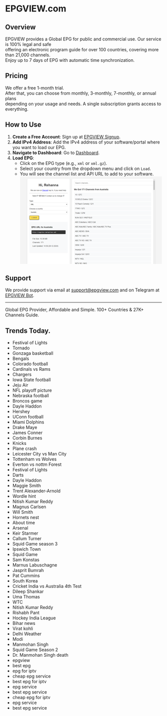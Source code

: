 # EPGVIEW.com



## Overview
EPGVIEW provides a Global EPG for public and commercial use. Our service is 100% legal and safe\
offering an electronic program guide for over 100 countries, covering more than 21,000 channels.\
Enjoy up to 7 days of EPG with automatic time synchronization.

## Pricing
We offer a free 1-month trial. \
After that, you can choose from monthly, 3-monthly, 7-monthly, or annual plans \
depending on your usage and needs. A single subscription grants access to everything.

## How to Use
1. **Create a Free Account**: Sign up at [EPGVIEW Signup](https://epgview.com/signup.php).
2. **Add IPv4 Address**: Add the IPv4 address of your software/portal where you want to load our EPG.
3. **Navigate to Dashboard**: Go to [Dashboard](https://epgview.com/dashboard.php).
4. **Load EPG**:
   - Click on the EPG type (e.g., `xml` or `xml.gz`).
   - Select your country from the dropdown menu and click on `Load`.
   - You will see the channel list and API URL to add to your software.
![EPGVIEW](img/dashboard.png)
## Support
We provide support via email at [support@epgview.com](mailto:support@epgview.com) and on Telegram at [EPGVIEW Bot](https://t.me/epgview_bot).

---

Global EPG Provider, Affordable and Simple. 100+ Countries & 27K+ Channels Guide.

## Trends Today.

- Festival of Lights
- Tornado
- Gonzaga basketball
- Bengals
- Colorado football
- Cardinals vs Rams
- Chargers
- Iowa State football
- Jeju Air
- NFL playoff picture
- Nebraska football
- Broncos game
- Dayle Haddon
- Hershey
- UConn football
- Miami Dolphins
- Drake Maye
- James Conner
- Corbin Burnes
- Knicks
- Plane crash
- Leicester City vs Man City
- Tottenham vs Wolves
- Everton vs nottm Forest
- Festival of Lights
- Darts
- Dayle Haddon
- Maggie Smith
- Trent Alexander-Arnold
- Wordle hint
- Nitish Kumar Reddy
- Magnus Carlsen
- Will Smith
- Hornets nest
- About time
- Arsenal
- Keir Starmer
- Callum Turner
- Squid Game season 3
- Ipswich Town
- Squid Game
- Sam Konstas
- Marnus Labuschagne
- Jasprit Bumrah
- Pat Cummins
- South Korea
- Cricket India vs Australia 4th Test
- Dileep Shankar
- Uma Thomas
- WTC
- Nitish Kumar Reddy
- Rishabh Pant
- Hockey India League
- Bihar news
- Virat kohli
- Delhi Weather
- Modi
- Manmohan Singh
- Squid Game Season 2
- Dr. Manmohan Singh death
- epgview
- best epg
- epg for iptv
- cheap epg service
- best epg for iptv
- epg service
- best epg service
- cheap epg for iptv
- epg service
- best epg service
